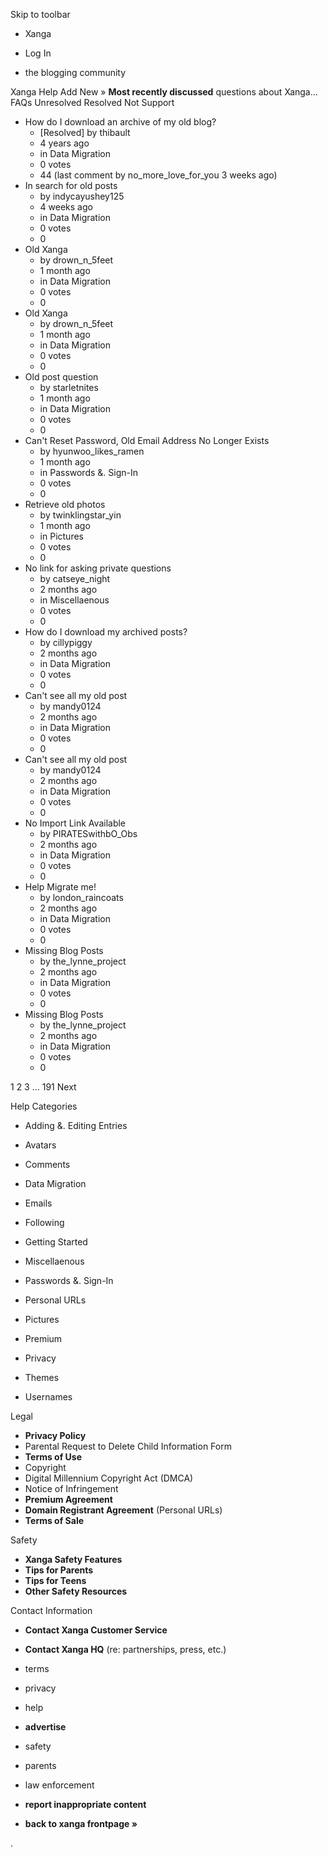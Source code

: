 Skip to toolbar

*   Xanga

*   Log In

*   the blogging community

Xanga Help Add New » **Most recently discussed** questions about Xanga… FAQs Unresolved Resolved Not Support

*   How do I download an archive of my old blog?
    *   \[Resolved\] by thibault
    *   4 years ago
    *   in Data Migration
    *   0 votes
    *   44 (last comment by no\_more\_love\_for\_you 3 weeks ago)
*   In search for old posts
    *   by indycayushey125
    *   4 weeks ago
    *   in Data Migration
    *   0 votes
    *   0
*   Old Xanga
    *   by drown\_n\_5feet
    *   1 month ago
    *   in Data Migration
    *   0 votes
    *   0
*   Old Xanga
    *   by drown\_n\_5feet
    *   1 month ago
    *   in Data Migration
    *   0 votes
    *   0
*   Old post question
    *   by starletnites
    *   1 month ago
    *   in Data Migration
    *   0 votes
    *   0
*   Can't Reset Password, Old Email Address No Longer Exists
    *   by hyunwoo\_likes\_ramen
    *   1 month ago
    *   in Passwords &. Sign-In
    *   0 votes
    *   0
*   Retrieve old photos
    *   by twinklingstar\_yin
    *   1 month ago
    *   in Pictures
    *   0 votes
    *   0
*   No link for asking private questions
    *   by catseye\_night
    *   2 months ago
    *   in Miscellaenous
    *   0 votes
    *   0
*   How do I download my archived posts?
    *   by cillypiggy
    *   2 months ago
    *   in Data Migration
    *   0 votes
    *   0
*   Can't see all my old post
    *   by mandy0124
    *   2 months ago
    *   in Data Migration
    *   0 votes
    *   0
*   Can't see all my old post
    *   by mandy0124
    *   2 months ago
    *   in Data Migration
    *   0 votes
    *   0
*   No Import Link Available
    *   by PIRATESwithbO\_Obs
    *   2 months ago
    *   in Data Migration
    *   0 votes
    *   0
*   Help Migrate me!
    *   by london\_raincoats
    *   2 months ago
    *   in Data Migration
    *   0 votes
    *   0
*   Missing Blog Posts
    *   by the\_lynne\_project
    *   2 months ago
    *   in Data Migration
    *   0 votes
    *   0
*   Missing Blog Posts
    *   by the\_lynne\_project
    *   2 months ago
    *   in Data Migration
    *   0 votes
    *   0

1 2 3 ... 191 Next

Help Categories

*   Adding &. Editing Entries
*   Avatars
*   Comments
*   Data Migration
*   Emails
*   Following
*   Getting Started
*   Miscellaenous

*   Passwords &. Sign-In
*   Personal URLs
*   Pictures
*   Premium
*   Privacy
*   Themes
*   Usernames

Legal

*   **Privacy Policy**
*   Parental Request to Delete Child Information Form
*   **Terms of Use**
*   Copyright
*   Digital Millennium Copyright Act (DMCA)
*   Notice of Infringement
*   **Premium Agreement**
*   **Domain Registrant Agreement** (Personal URLs)
*   **Terms of Sale**

Safety

*   **Xanga Safety Features**
*   **Tips for Parents**
*   **Tips for Teens**
*   **Other Safety Resources**

Contact Information

*   **Contact Xanga Customer Service**
*   **Contact Xanga HQ** (re: partnerships, press, etc.)

*   terms
*   privacy
*   help
*   **advertise**

*   safety
*   parents
*   law enforcement
*   **report inappropriate content**

*   **back to xanga frontpage »**

<img src="http://pixel.quantserve.com/pixel/p-87h-iNOVooym2.gif" style="display: none" height="1" width="1" alt="Quantcast"/>.